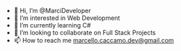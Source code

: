 - 👋 Hi, I’m @MarciDeveloper
- 👀 I’m interested in Web Development
- 🌱 I’m currently learning C#
- 💞️ I’m looking to collaborate on Full Stack Projects
- 📫 How to reach me marcello.caccamo.dev@gmail.com

<!---
MarciDeveloper/MarciDeveloper is a ✨ special ✨ repository because its `README.md` (this file) appears on your GitHub profile.
You can click the Preview link to take a look at your changes.
--->
